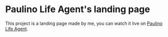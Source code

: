 # Paulino Life Agent's landing page

This project is a landing page made by me, you can watch it live on [Paulino Life Agent](https://paulinolifeagents.com).
